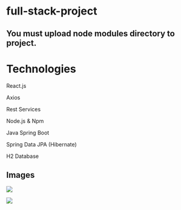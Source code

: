 # full-stack-project
## You must upload node modules directory to project.

# Technologies

React.js

Axios

Rest Services

Node.js & Npm

Java Spring Boot

Spring Data JPA (Hibernate)

H2 Database

## Images

![](https://github.com/beyzayuksell/full-stack-project-repo/blob/main/users_api.JPG)

![](https://github.com/beyzayuksell/full-stack-project-repo/blob/main/users_list.JPG)
